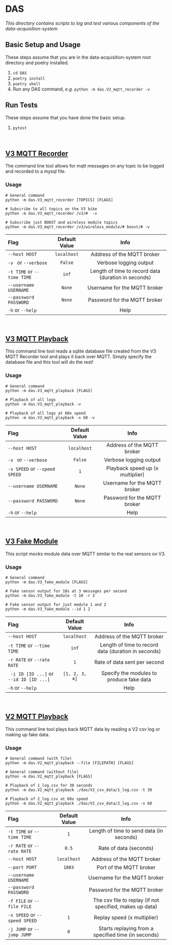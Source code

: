 # DAS

*This directory contains scripts to log and test various components of the data-acquisition-system*



## Basic Setup and Usage
These steps assume that you are in the data-acquisition-system root directory and poetry installed.
1. `cd DAS`
2. `poetry install`
3. `poetry shell`
4. Run any DAS command, _e.g._ `python -m das.V3_mqtt_recorder -v`

## Run Tests
These steps assume that you have done the basic setup.
1. `pytest`

<br/>

## [V3 MQTT Recorder](/DAS/das/V3_mqtt_recorder.py)
The command line tool allows for mqtt messages on any topic to be logged and recorded to a mysql file.

### Usage
```
# General command
python -m das.V3_mqtt_recorder [TOPICS] [FLAGS]

# Subscribe to all topics on the V3 bike
python -m das.V3_mqtt_recorder /v3/#  -v

# Subscribe just BOOST and wireless module topics
python -m das.V3_mqtt_recorder /v3/wireless_module/# boost/# -v
```

| Flag                       | Default Value |                        Info                         |
| :------------------------- | :-----------: | :-------------------------------------------------: |
| `--host HOST`              |  `localhost`  |             Address of the MQTT broker              |
| `-v ` or `--verbose`       |    `False`    |               Verbose logging output                |
| `-t TIME` or `--time TIME` |     `inf`     | Length of time to record data (duration in seconds) |
| `--username USERNAME`      |    `None`     |            Username for the MQTT broker             |
| `--password PASSWORD`      |    `None`     |            Password for the MQTT broker             |
| `-h` or `--help`           |               |                        Help                         |

<br/>

## [V3 MQTT Playback](/DAS/das/V3_mqtt_playback.py)
This command line tool reads a sqlite database file created from the V3 MQTT Recorder tool and plays it back over MQTT. Simply specify the database file and this tool will do the rest!

### Usage
```
# General command
python -m das.V3_mqtt_playback [FLAGS]

# Playback of all logs
python -m das.V3_mqtt_playback -v

# Playback of all logs at 60x speed 
python -m das.V3_mqtt_playback -s 60 -v
```

| Flag                          | Default Value |               Info               |
| :---------------------------- | :-----------: | :------------------------------: |
| `--host HOST`                 |  `localhost`  |    Address of the MQTT broker    |
| `-v ` or `--verbose`          |    `False`    |      Verbose logging output      |
| `-s SPEED` or `--speed SPEED` |      `1`      | Playback speed up (x multiplier) |
| `--username USERNAME`         |    `None`     |   Username for the MQTT broker   |
| `--password PASSWORD`         |    `None`     |   Password for the MQTT broker   |
| `-h` or `--help`              |               |               Help               |

<br/>

## [V3 Fake Module](/DAS/das/V3_fake_module.py)
This script mocks module data over MQTT similar to the real sensors on V3.

### Usage
```
# General command
python -m das.V3_fake_module [FLAGS]

# Fake sensor output for 10s at 3 messages per second
python -m das.V3_fake_module -t 10 -r 3

# Fake sensor output for just module 1 and 2
python -m das.V3_fake_module --id 1 2
```

| Flag                                    | Default Value  |                        Info                         |
| :-------------------------------------- | :------------: | :-------------------------------------------------: |
| `--host HOST`                           |  `localhost`   |             Address of the MQTT broker              |
| `-t TIME` or `--time TIME`              |     `inf`      | Length of time to record data (duration in seconds) |
| `-r RATE` or `--rate RATE`              |      `1`       |            Rate of data sent per second             |
| ` -i ID [ID ...]` or `--id ID [ID ...]` | `[1, 2, 3, 4]` |      Specify the modules to produce fake data       |
| `-h` or `--help`                        |                |                        Help                         |

<br/>

## [V2 MQTT Playback](/DAS/das/V2_mqtt_playback.py)
This command line tool plays back MQTT data by reading a V2 csv log or making up fake data.

### Usage
```
# General command (with file)
python -m das.V2_mqtt_playback --file [FILEPATH] [FLAGS]

# General command (without file)
python -m das.V2_mqtt_playback [FLAGS]

# Playback of 1_log.csv for 30 seconds
python -m das.V2_mqtt_playback ./das/V2_csv_data/1_log.csv -t 30

# Playback of 2_log.csv at 60x speed 
python -m das.V2_mqtt_playback ./das/V2_csv_data/2_log.csv -s 60 
```

| Flag                          | Default Value |                           Info                           |
| :---------------------------- | :-----------: | :------------------------------------------------------: |
| `-t TIME` or `--time TIME`    |      `1`      |         Length of time to send data (in seconds)         |
| `-r RATE` or `--rate RATE`    |     `0.5`     |                  Rate of data (seconds)                  |
| `--host HOST`                 |  `localhost`  |                Address of the MQTT broker                |
| `--port PORT`                 |    `1883`     |                 Port of the MQTT broker                  |
| `--username USERNAME`         |               |               Username for the MQTT broker               |
| `--password PASSWORD`         |               |               Password for the MQTT broker               |
| `-f FILE` or `--file FILE`    |               | The csv file to replay (if not specified, makes up data) |
| `-s SPEED` or `--speed SPEED` |      `1`      |               Replay speed (x multiplier)                |
| `-j JUMP` or `--jump JUMP`    |      `0`      |   Starts replaying from a specified time (in seconds)    |


